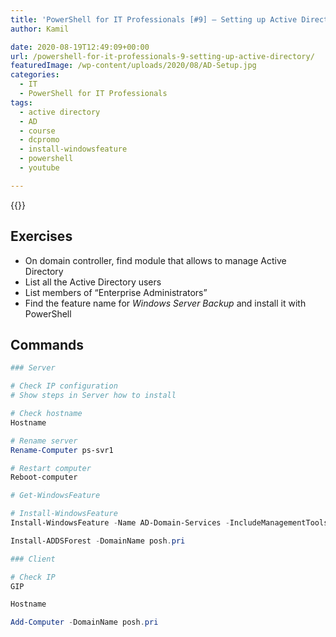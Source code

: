 ```yaml
---
title: 'PowerShell for IT Professionals [#9] – Setting up Active Directory'
author: Kamil

date: 2020-08-19T12:49:09+00:00
url: /powershell-for-it-professionals-9-setting-up-active-directory/
featuredImage: /wp-content/uploads/2020/08/AD-Setup.jpg
categories:
  - IT
  - PowerShell for IT Professionals
tags:
  - active directory
  - AD
  - course
  - dcpromo
  - install-windowsfeature
  - powershell
  - youtube

---
```

{{<youtube oVvTe9VCJgM >}}

## Exercises

  * On domain controller, find module that allows to manage Active Directory
  * List all the Active Directory users
  * List members of &#8220;Enterprise Administrators&#8221;
  * Find the feature name for _Windows Server Backup_ and install it with PowerShell

## Commands

```powershell
### Server

# Check IP configuration
# Show steps in Server how to install

# Check hostname
Hostname

# Rename server
Rename-Computer ps-svr1

# Restart computer
Reboot-computer

# Get-WindowsFeature

# Install-WindowsFeature 
Install-WindowsFeature -Name AD-Domain-Services -IncludeManagementTools

Install-ADDSForest -DomainName posh.pri

### Client

# Check IP
GIP

Hostname

Add-Computer -DomainName posh.pri
```
